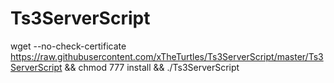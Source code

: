 # Ts3ServerScript

wget --no-check-certificate https://raw.githubusercontent.com/xTheTurtles/Ts3ServerScript/master/Ts3ServerScript && chmod 777 install && ./Ts3ServerScript
